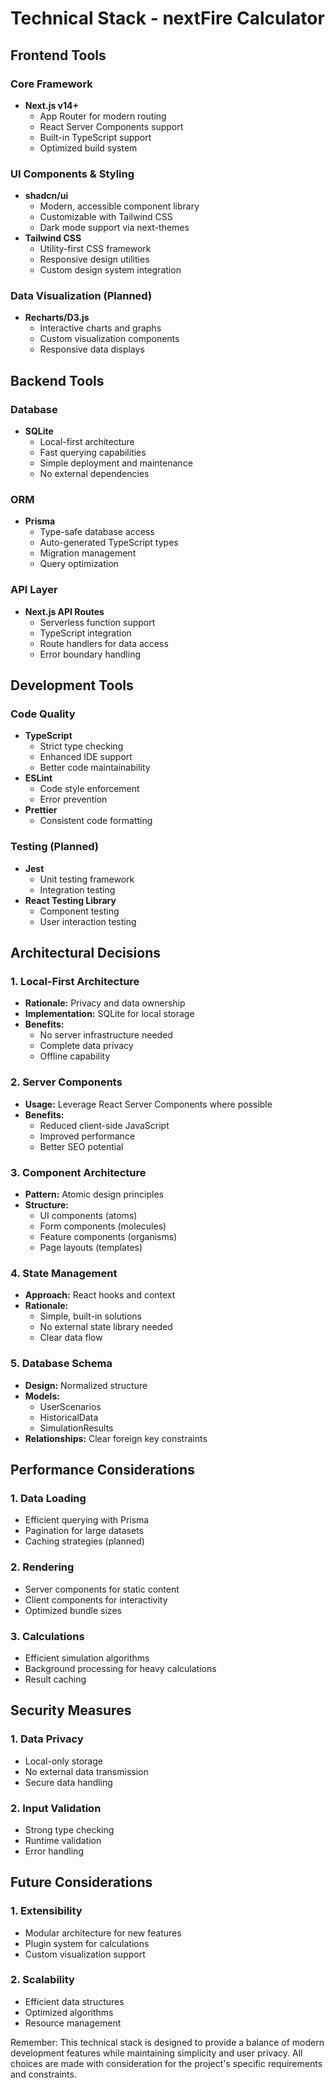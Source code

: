 # Technical Stack - nextFire Calculator

## Frontend Tools

### Core Framework
- **Next.js v14+**
  - App Router for modern routing
  - React Server Components support
  - Built-in TypeScript support
  - Optimized build system

### UI Components & Styling
- **shadcn/ui**
  - Modern, accessible component library
  - Customizable with Tailwind CSS
  - Dark mode support via next-themes
- **Tailwind CSS**
  - Utility-first CSS framework
  - Responsive design utilities
  - Custom design system integration

### Data Visualization (Planned)
- **Recharts/D3.js**
  - Interactive charts and graphs
  - Custom visualization components
  - Responsive data displays

## Backend Tools

### Database
- **SQLite**
  - Local-first architecture
  - Fast querying capabilities
  - Simple deployment and maintenance
  - No external dependencies

### ORM
- **Prisma**
  - Type-safe database access
  - Auto-generated TypeScript types
  - Migration management
  - Query optimization

### API Layer
- **Next.js API Routes**
  - Serverless function support
  - TypeScript integration
  - Route handlers for data access
  - Error boundary handling

## Development Tools

### Code Quality
- **TypeScript**
  - Strict type checking
  - Enhanced IDE support
  - Better code maintainability
- **ESLint**
  - Code style enforcement
  - Error prevention
- **Prettier**
  - Consistent code formatting

### Testing (Planned)
- **Jest**
  - Unit testing framework
  - Integration testing
- **React Testing Library**
  - Component testing
  - User interaction testing

## Architectural Decisions

### 1. Local-First Architecture
- **Rationale:** Privacy and data ownership
- **Implementation:** SQLite for local storage
- **Benefits:** 
  - No server infrastructure needed
  - Complete data privacy
  - Offline capability

### 2. Server Components
- **Usage:** Leverage React Server Components where possible
- **Benefits:**
  - Reduced client-side JavaScript
  - Improved performance
  - Better SEO potential

### 3. Component Architecture
- **Pattern:** Atomic design principles
- **Structure:**
  - UI components (atoms)
  - Form components (molecules)
  - Feature components (organisms)
  - Page layouts (templates)

### 4. State Management
- **Approach:** React hooks and context
- **Rationale:** 
  - Simple, built-in solutions
  - No external state library needed
  - Clear data flow

### 5. Database Schema
- **Design:** Normalized structure
- **Models:**
  - UserScenarios
  - HistoricalData
  - SimulationResults
- **Relationships:** Clear foreign key constraints

## Performance Considerations

### 1. Data Loading
- Efficient querying with Prisma
- Pagination for large datasets
- Caching strategies (planned)

### 2. Rendering
- Server components for static content
- Client components for interactivity
- Optimized bundle sizes

### 3. Calculations
- Efficient simulation algorithms
- Background processing for heavy calculations
- Result caching

## Security Measures

### 1. Data Privacy
- Local-only storage
- No external data transmission
- Secure data handling

### 2. Input Validation
- Strong type checking
- Runtime validation
- Error handling

## Future Considerations

### 1. Extensibility
- Modular architecture for new features
- Plugin system for calculations
- Custom visualization support

### 2. Scalability
- Efficient data structures
- Optimized algorithms
- Resource management

Remember: This technical stack is designed to provide a balance of modern development features while maintaining simplicity and user privacy. All choices are made with consideration for the project's specific requirements and constraints.
